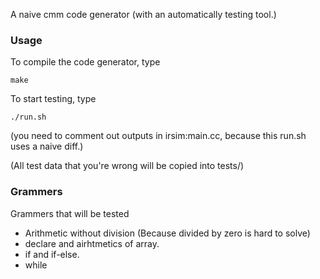 A naive cmm code generator (with an automatically testing tool.)

### Usage
To compile the code generator, type

    make

To start testing, type

    ./run.sh

(you need to comment out outputs in irsim:main.cc, because this run.sh uses a naive diff.)

(All test data that you're wrong will be copied into tests/)

### Grammers
Grammers that will be tested
- Arithmetic without division (Because divided by zero is hard to solve)
- declare and airhtmetics of array.
- if and if-else.
- while
